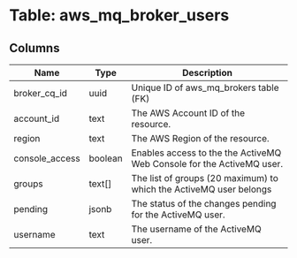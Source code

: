 
# Table: aws_mq_broker_users

## Columns
| Name        | Type           | Description  |
| ------------- | ------------- | -----  |
|broker_cq_id|uuid|Unique ID of aws_mq_brokers table (FK)|
|account_id|text|The AWS Account ID of the resource.|
|region|text|The AWS Region of the resource.|
|console_access|boolean|Enables access to the the ActiveMQ Web Console for the ActiveMQ user.|
|groups|text[]|The list of groups (20 maximum) to which the ActiveMQ user belongs|
|pending|jsonb|The status of the changes pending for the ActiveMQ user.|
|username|text|The username of the ActiveMQ user.|
